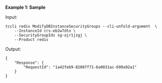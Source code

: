 **Example 1: Sample**



Input: 

```
tccli redis ModifyDBInstanceSecurityGroups --cli-unfold-argument  \
    --InstanceId crs-eb2w7dto \
    --SecurityGroupIds sg-ajr1jzgj \
    --Product redis
```

Output: 
```
{
    "Response": {
        "RequestId": "1a42feb9-82087f71-6a0031ac-699a92a1"
    }
}
```

